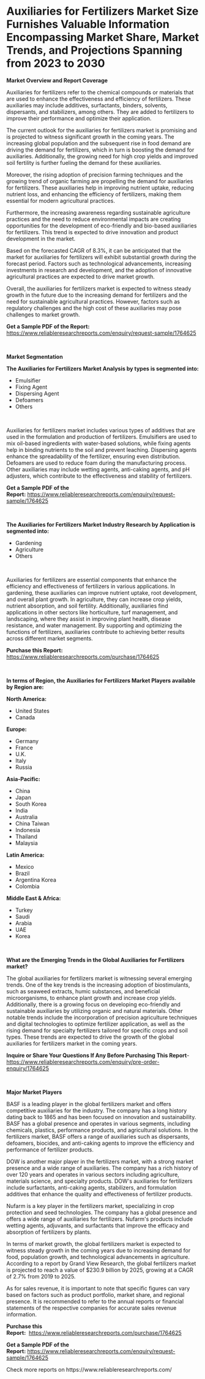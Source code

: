 <p><h1>Auxiliaries for Fertilizers Market Size Furnishes Valuable Information Encompassing Market Share, Market Trends, and Projections Spanning from 2023 to 2030</h1></p><p><strong>Market Overview and Report Coverage</strong></p>
<p><p>Auxiliaries for fertilizers refer to the chemical compounds or materials that are used to enhance the effectiveness and efficiency of fertilizers. These auxiliaries may include additives, surfactants, binders, solvents, dispersants, and stabilizers, among others. They are added to fertilizers to improve their performance and optimize their application.</p><p>The current outlook for the auxiliaries for fertilizers market is promising and is projected to witness significant growth in the coming years. The increasing global population and the subsequent rise in food demand are driving the demand for fertilizers, which in turn is boosting the demand for auxiliaries. Additionally, the growing need for high crop yields and improved soil fertility is further fueling the demand for these auxiliaries.</p><p>Moreover, the rising adoption of precision farming techniques and the growing trend of organic farming are propelling the demand for auxiliaries for fertilizers. These auxiliaries help in improving nutrient uptake, reducing nutrient loss, and enhancing the efficiency of fertilizers, making them essential for modern agricultural practices.</p><p>Furthermore, the increasing awareness regarding sustainable agriculture practices and the need to reduce environmental impacts are creating opportunities for the development of eco-friendly and bio-based auxiliaries for fertilizers. This trend is expected to drive innovation and product development in the market.</p><p>Based on the forecasted CAGR of 8.3%, it can be anticipated that the market for auxiliaries for fertilizers will exhibit substantial growth during the forecast period. Factors such as technological advancements, increasing investments in research and development, and the adoption of innovative agricultural practices are expected to drive market growth.</p><p>Overall, the auxiliaries for fertilizers market is expected to witness steady growth in the future due to the increasing demand for fertilizers and the need for sustainable agricultural practices. However, factors such as regulatory challenges and the high cost of these auxiliaries may pose challenges to market growth.</p></p>
<p><strong>Get a Sample PDF of the Report:</strong> <a href="https://www.reliableresearchreports.com/enquiry/request-sample/1764625">https://www.reliableresearchreports.com/enquiry/request-sample/1764625</a></p>
<p>&nbsp;</p>
<p><strong>Market Segmentation</strong></p>
<p><strong>The Auxiliaries for Fertilizers Market Analysis by types is segmented into:</strong></p>
<p><ul><li>Emulsifier</li><li>Fixing Agent</li><li>Dispersing Agent</li><li>Defoamers</li><li>Others</li></ul></p>
<p>&nbsp;</p>
<p><p>Auxiliaries for fertilizers market includes various types of additives that are used in the formulation and production of fertilizers. Emulsifiers are used to mix oil-based ingredients with water-based solutions, while fixing agents help in binding nutrients to the soil and prevent leaching. Dispersing agents enhance the spreadability of the fertilizer, ensuring even distribution. Defoamers are used to reduce foam during the manufacturing process. Other auxiliaries may include wetting agents, anti-caking agents, and pH adjusters, which contribute to the effectiveness and stability of fertilizers.</p></p>
<p><strong>Get a Sample PDF of the Report:</strong>&nbsp;<a href="https://www.reliableresearchreports.com/enquiry/request-sample/1764625">https://www.reliableresearchreports.com/enquiry/request-sample/1764625</a></p>
<p>&nbsp;</p>
<p><strong>The Auxiliaries for Fertilizers Market Industry Research by Application is segmented into:</strong></p>
<p><ul><li>Gardening</li><li>Agriculture</li><li>Others</li></ul></p>
<p>&nbsp;</p>
<p><p>Auxiliaries for fertilizers are essential components that enhance the efficiency and effectiveness of fertilizers in various applications. In gardening, these auxiliaries can improve nutrient uptake, root development, and overall plant growth. In agriculture, they can increase crop yields, nutrient absorption, and soil fertility. Additionally, auxiliaries find applications in other sectors like horticulture, turf management, and landscaping, where they assist in improving plant health, disease resistance, and water management. By supporting and optimizing the functions of fertilizers, auxiliaries contribute to achieving better results across different market segments.</p></p>
<p><strong>Purchase this Report:</strong>&nbsp; <a href="https://www.reliableresearchreports.com/purchase/1764625">https://www.reliableresearchreports.com/purchase/1764625</a></p>
<p>&nbsp;</p>
<p><strong>In terms of Region, the Auxiliaries for Fertilizers Market Players available by Region are:</strong></p>
<p>
    <p> <strong> North America: </strong>
        <ul>
            <li>United States</li>
            <li>Canada</li>
        </ul>
        </p> 
    <p> <strong> Europe: </strong>
        <ul>
            <li>Germany</li>
            <li>France</li>
            <li>U.K.</li>
            <li>Italy</li>
            <li>Russia</li>
        </ul>
        </p> 
    <p> <strong> Asia-Pacific: </strong>
        <ul>
            <li>China</li>
            <li>Japan</li>
            <li>South Korea</li>
            <li>India</li>
            <li>Australia</li>
            <li>China Taiwan</li>
            <li>Indonesia</li>
            <li>Thailand</li>
            <li>Malaysia</li>
        </ul>
        </p> 
    <p> <strong> Latin America: </strong>
        <ul>
            <li>Mexico</li>
            <li>Brazil</li>
            <li>Argentina Korea</li>
            <li>Colombia</li>
        </ul>
        </p> 
    <p> <strong> Middle East & Africa: </strong>
        <ul>
            <li>Turkey</li>
            <li>Saudi</li>
            <li>Arabia</li>
            <li>UAE</li>
            <li>Korea</li>
        </ul>
    </p>
    </p>
<p>&nbsp;</p>
<p><strong>What are the Emerging Trends in the Global Auxiliaries for Fertilizers market?</strong></p>
<p><p>The global auxiliaries for fertilizers market is witnessing several emerging trends. One of the key trends is the increasing adoption of biostimulants, such as seaweed extracts, humic substances, and beneficial microorganisms, to enhance plant growth and increase crop yields. Additionally, there is a growing focus on developing eco-friendly and sustainable auxiliaries by utilizing organic and natural materials. Other notable trends include the incorporation of precision agriculture techniques and digital technologies to optimize fertilizer application, as well as the rising demand for specialty fertilizers tailored for specific crops and soil types. These trends are expected to drive the growth of the global auxiliaries for fertilizers market in the coming years.</p></p>
<p><strong>Inquire or Share Your Questions If Any Before Purchasing This Report</strong>- <a href="https://www.reliableresearchreports.com/enquiry/pre-order-enquiry/1764625">https://www.reliableresearchreports.com/enquiry/pre-order-enquiry/1764625</a></p>
<p>&nbsp;</p>
<p><strong>Major Market Players</strong></p>
<p><p>BASF is a leading player in the global fertilizers market and offers competitive auxiliaries for the industry. The company has a long history dating back to 1865 and has been focused on innovation and sustainability. BASF has a global presence and operates in various segments, including chemicals, plastics, performance products, and agricultural solutions. In the fertilizers market, BASF offers a range of auxiliaries such as dispersants, defoamers, biocides, and anti-caking agents to improve the efficiency and performance of fertilizer products.</p><p>DOW is another major player in the fertilizers market, with a strong market presence and a wide range of auxiliaries. The company has a rich history of over 120 years and operates in various sectors including agriculture, materials science, and specialty products. DOW's auxiliaries for fertilizers include surfactants, anti-caking agents, stabilizers, and formulation additives that enhance the quality and effectiveness of fertilizer products.</p><p>Nufarm is a key player in the fertilizers market, specializing in crop protection and seed technologies. The company has a global presence and offers a wide range of auxiliaries for fertilizers. Nufarm's products include wetting agents, adjuvants, and surfactants that improve the efficacy and absorption of fertilizers by plants.</p><p>In terms of market growth, the global fertilizers market is expected to witness steady growth in the coming years due to increasing demand for food, population growth, and technological advancements in agriculture. According to a report by Grand View Research, the global fertilizers market is projected to reach a value of $230.9 billion by 2025, growing at a CAGR of 2.7% from 2019 to 2025.</p><p>As for sales revenue, it is important to note that specific figures can vary based on factors such as product portfolio, market share, and regional presence. It is recommended to refer to the annual reports or financial statements of the respective companies for accurate sales revenue information.</p></p>
<p><strong>Purchase this Report:</strong>&nbsp;&nbsp;<a href="https://www.reliableresearchreports.com/purchase/1764625">https://www.reliableresearchreports.com/purchase/1764625</a></p>
<p></p>
<p><strong>Get a Sample PDF of the Report:</strong>&nbsp;<a href="https://www.reliableresearchreports.com/enquiry/request-sample/1764625">https://www.reliableresearchreports.com/enquiry/request-sample/1764625</a></p>
<p>Check more reports on https://www.reliableresearchreports.com/</p>